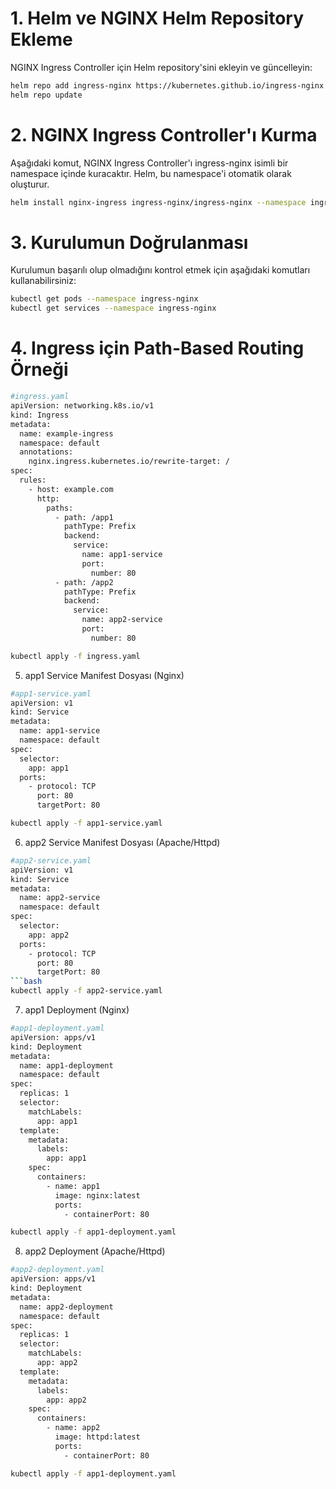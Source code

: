 # 1. Helm ve NGINX Helm Repository Ekleme
NGINX Ingress Controller için Helm repository'sini ekleyin ve güncelleyin:

```bash
helm repo add ingress-nginx https://kubernetes.github.io/ingress-nginx
helm repo update
```
# 2. NGINX Ingress Controller'ı Kurma
Aşağıdaki komut, NGINX Ingress Controller'ı ingress-nginx isimli bir namespace içinde kuracaktır. Helm, bu namespace'i otomatik olarak oluşturur.
```bash
helm install nginx-ingress ingress-nginx/ingress-nginx --namespace ingress-nginx --create-namespace
```
# 3. Kurulumun Doğrulanması
Kurulumun başarılı olup olmadığını kontrol etmek için aşağıdaki komutları kullanabilirsiniz:

```bash
kubectl get pods --namespace ingress-nginx
kubectl get services --namespace ingress-nginx
```

# 4. Ingress için Path-Based Routing Örneği
```bash
#ingress.yaml
apiVersion: networking.k8s.io/v1
kind: Ingress
metadata:
  name: example-ingress
  namespace: default
  annotations:
    nginx.ingress.kubernetes.io/rewrite-target: /
spec:
  rules:
    - host: example.com   
      http:
        paths:
          - path: /app1   
            pathType: Prefix
            backend:
              service:
                name: app1-service   
                port:
                  number: 80
          - path: /app2   
            pathType: Prefix
            backend:
              service:
                name: app2-service   
                port:
                  number: 80
```
```bash
kubectl apply -f ingress.yaml
```

5. app1 Service Manifest Dosyası (Nginx)
```bash
#app1-service.yaml
apiVersion: v1
kind: Service
metadata:
  name: app1-service
  namespace: default
spec:
  selector:
    app: app1
  ports:
    - protocol: TCP
      port: 80
      targetPort: 80 
```   
```bash
kubectl apply -f app1-service.yaml
```

6. app2 Service Manifest Dosyası (Apache/Httpd)
```bash
#app2-service.yaml
apiVersion: v1
kind: Service
metadata:
  name: app2-service
  namespace: default
spec:
  selector:
    app: app2
  ports:
    - protocol: TCP
      port: 80
      targetPort: 80
```bash
kubectl apply -f app2-service.yaml
```
7. app1 Deployment (Nginx)
```bash
#app1-deployment.yaml
apiVersion: apps/v1
kind: Deployment
metadata:
  name: app1-deployment
  namespace: default
spec:
  replicas: 1
  selector:
    matchLabels:
      app: app1
  template:
    metadata:
      labels:
        app: app1
    spec:
      containers:
        - name: app1
          image: nginx:latest  
          ports:
            - containerPort: 80
```
```bash
kubectl apply -f app1-deployment.yaml
```
8. app2 Deployment (Apache/Httpd)
```bash
#app2-deployment.yaml
apiVersion: apps/v1
kind: Deployment
metadata:
  name: app2-deployment
  namespace: default
spec:
  replicas: 1
  selector:
    matchLabels:
      app: app2
  template:
    metadata:
      labels:
        app: app2
    spec:
      containers:
        - name: app2
          image: httpd:latest   
          ports:
            - containerPort: 80
```
```bash
kubectl apply -f app1-deployment.yaml
```
     
